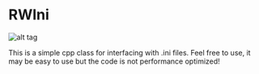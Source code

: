 # RWIni

![alt tag](https://raw.githubusercontent.com/Weird-Dan/RWIni/master/ini-icon.ico)

This is a simple cpp class for interfacing with .ini files.
Feel free to use, it may be easy to use but the code is not performance optimized!
